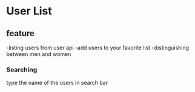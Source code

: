 # User List

## feature
-listing users from user api
-add users to your favorite list
-distinguishing between men and women

### Searching
type the name of the users in search bar
